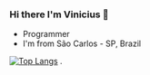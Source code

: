 ### Hi there I'm Vinicius  👋

* Programmer
* I'm from São Carlos - SP, Brazil

[![Top Langs](https://github-readme-stats.vercel.app/api/top-langs/?username=viniciussm07&layout=compact)](https://github.com/anuraghazra/github-readme-stats)
.
